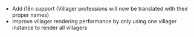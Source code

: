 * Add i18n support (Villager professions will now be translated with their proper names)
* Improve villager rendering performance by only using one villager instance to render all villagers